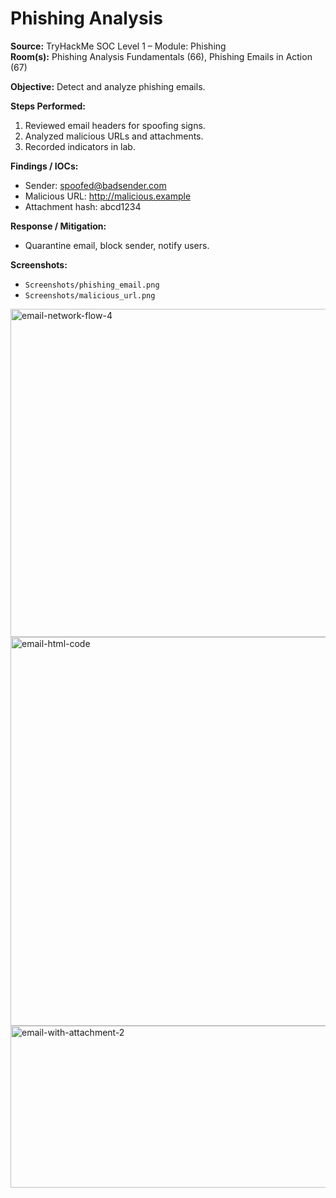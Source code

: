 # Phishing Analysis

**Source:** TryHackMe SOC Level 1 – Module: Phishing  
**Room(s):** Phishing Analysis Fundamentals (66), Phishing Emails in Action (67)

**Objective:** Detect and analyze phishing emails.

**Steps Performed:**
1. Reviewed email headers for spoofing signs.
2. Analyzed malicious URLs and attachments.
3. Recorded indicators in lab.

**Findings / IOCs:**
- Sender: spoofed@badsender.com
- Malicious URL: http://malicious.example
- Attachment hash: abcd1234

**Response / Mitigation:**
- Quarantine email, block sender, notify users.

**Screenshots:**  
- `Screenshots/phishing_email.png`  
- `Screenshots/malicious_url.png`
<img width="775" height="525" alt="email-network-flow-4" src="https://github.com/user-attachments/assets/899d6178-c8f9-4924-943a-0471582866f4" />
<img width="948" height="622" alt="email-html-code" src="https://github.com/user-attachments/assets/da10cd97-f3dd-4b68-a659-cefee7969d0a" />
<img width="581" height="259" alt="email-with-attachment-2" src="https://github.com/user-attachments/assets/fbe3fb8b-abd5-4c12-afb4-4c12883cf9b5" />
